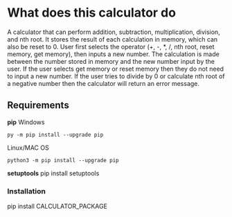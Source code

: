 # What does this calculator do
A calculator that can perform addition, subtraction, multiplication, division, and nth root. It stores the result of each calculation in memory, which can also be reset to 0.
User first selects the operator (+, -, *, /, nth root, reset memory, get memory), then inputs a new number. The calculation is made between the number stored in memory and the new number input by the user.
If the user selects get memory or reset memory then they do not need to input a new number.
If the user tries to divide by 0 or calculate nth root of a negative number then the calculator will return an error message.

## Requirements
**pip**
Windows
```
py -m pip install --upgrade pip
```

Linux/MAC OS
```
python3 -m pip install --upgrade pip
```

**setuptools**
pip install setuptools

### Installation
pip install CALCULATOR_PACKAGE